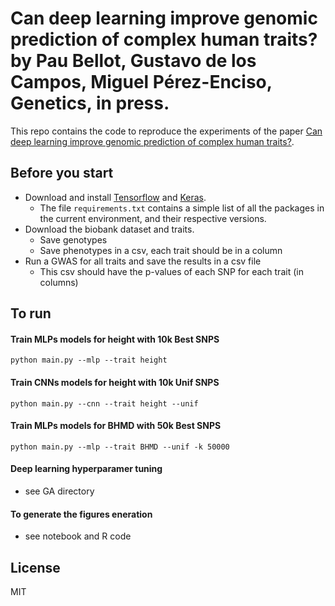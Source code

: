 # Can deep learning improve genomic prediction of complex human traits? by Pau Bellot, Gustavo de los Campos, Miguel Pérez-Enciso, Genetics, in press.
This repo contains the code to reproduce the experiments of the paper [Can deep learning improve genomic prediction of complex human traits?](https://arxiv.org/...).


## Before you start

- Download and install [Tensorflow](https://www.tensorflow.org/install/) and [Keras](https://keras.io/#keras-the-python-deep-learning-library).
  - The file ```requirements.txt``` contains a simple list of all the packages in the current environment, and their respective versions.
- Download the biobank dataset and traits.
  - Save genotypes
  - Save phenotypes in a csv, each trait should be in a column
- Run a GWAS for all traits and save the results in a csv file
  - This csv should have the p-values of each SNP for each trait (in columns)

## To run

#### Train MLPs models for height with 10k Best SNPS 
```python main.py --mlp --trait height```

#### Train CNNs models for height with 10k Unif SNPS 
```python main.py --cnn --trait height --unif```

#### Train MLPs models for BHMD with 50k Best SNPS 
```python main.py --mlp --trait BHMD --unif -k 50000```

#### Deep learning hyperparamer tuning 
- see GA directory

#### To generate the figures eneration
- see notebook and R code

## License
MIT
